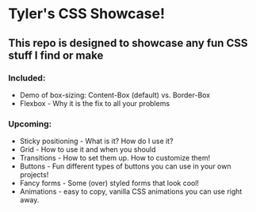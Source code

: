 # Tyler's CSS Showcase!

## This repo is designed to showcase any fun CSS stuff I find or make

### Included:
* Demo of box-sizing: Content-Box (default)  vs. Border-Box
* Flexbox - Why it is the fix to all your problems

### Upcoming:
* Sticky positioning - What is it? How do I use it?
* Grid - How to use it and when you should
* Transitions - How to set them up. How to customize them!
* Buttons - Fun different types of buttons you can use in your own projects!
* Fancy forms - Some (over) styled forms that look cool!
* Animations - easy to copy, vanilla CSS animations you can use right away.
